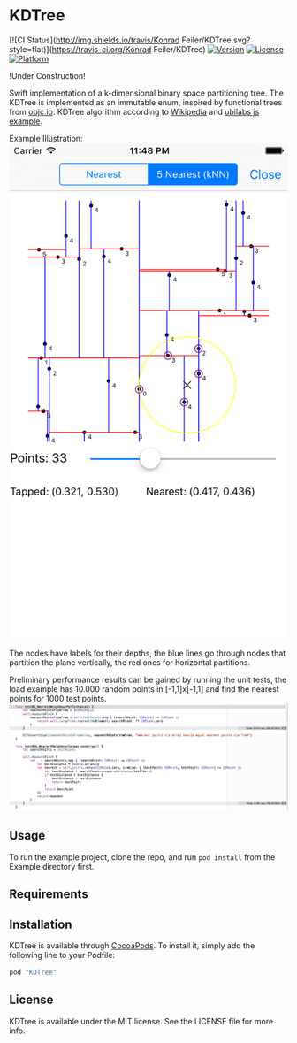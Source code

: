 # KDTree

[![CI Status](http://img.shields.io/travis/Konrad Feiler/KDTree.svg?style=flat)](https://travis-ci.org/Konrad Feiler/KDTree)
[![Version](https://img.shields.io/cocoapods/v/KDTree.svg?style=flat)](http://cocoapods.org/pods/KDTree)
[![License](https://img.shields.io/cocoapods/l/KDTree.svg?style=flat)](http://cocoapods.org/pods/KDTree)
[![Platform](https://img.shields.io/cocoapods/p/KDTree.svg?style=flat)](http://cocoapods.org/pods/KDTree)

!Under Construction!

Swift implementation of a k-dimensional binary space partitioning tree.
The KDTree is implemented as an immutable enum, inspired by functional trees from [objc.io](https://www.objc.io/books/functional-swift/).
KDTree algorithm according to [Wikipedia](https://en.wikipedia.org/wiki/K-d_tree) and [ubilabs js example](https://github.com/ubilabs/kd-tree-javascript).

Example Illustration:
![Example Illustration](/Screenshots/kNearest.png?raw=true)

The nodes have labels for their depths, the blue lines go through nodes that partition the plane vertically, the red ones for horizontal partitions.

Preliminary performance results can be gained by running the unit tests, the load example has 10.000 random points in [-1,1]x[-1,1] and find the nearest points for 1000 test points.
![Performance Results](/Screenshots/performance.png?raw=true)


## Usage

To run the example project, clone the repo, and run `pod install` from the Example directory first.

## Requirements

## Installation

KDTree is available through [CocoaPods](http://cocoapods.org). To install
it, simply add the following line to your Podfile:

```ruby
pod "KDTree"
```

## License

KDTree is available under the MIT license. See the LICENSE file for more info.
